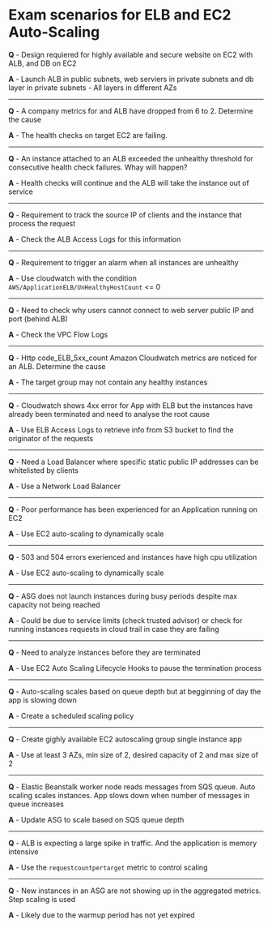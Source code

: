 # Exam scenarios for ELB and EC2 Auto-Scaling

**Q** - Design requiered for highly available and secure website on EC2 with ALB, and DB on EC2

**A** - Launch ALB in public subnets, web serviers in private subnets and db layer in private subnets - All layers in different AZs

---

**Q** - A company metrics for and ALB have dropped from 6 to 2. Determine the cause

**A** - The health checks on target EC2 are failing.

---

**Q** - An instance attached to an ALB exceeded the unhealthy threshold for consecutive health check failures. Whay will happen?

**A** - Health checks will continue and the ALB will take the instance out of service

---

**Q** - Requirement to track the source IP of clients and the instance that process the request

**A** - Check the ALB Access Logs for this information

---

**Q** - Requirement to trigger an alarm when all instances are unhealthy

**A** - Use cloudwatch with the condition `AWS/ApplicationELB/UnHealthyHostCount` <= 0

---

**Q** - Need to check why users cannot connect to web server public IP and port (behind ALB)

**A** - Check the VPC Flow Logs

---

**Q** - Http code_ELB_5xx_count Amazon Cloudwatch metrics are noticed for an ALB. Determine the cause

**A** - The target group may not contain any healthy instances

---

**Q** - Cloudwatch shows 4xx error for App with ELB but the instances have already been terminated and need to analyse the root cause

**A** - Use ELB Access Logs to retrieve info from S3 bucket to find the originator of the requests

---

**Q** - Need a Load Balancer where specific static public IP addresses can be whitelisted by clients

**A** - Use a Network Load Balancer

---

**Q** - Poor performance has been experienced for an Application running on EC2

**A** - Use EC2 auto-scaling to dynamically scale

---

**Q** - 503 and 504 errors exerienced and instances have high cpu utilization

**A** - Use EC2 auto-scaling to dynamically scale

---

**Q** - ASG does not launch instances during busy periods despite max capacity not being reached

**A** - Could be due to service limits (check trusted advisor) or check for running instances requests in cloud trail in case they are failing

---

**Q** - Need to analyze instances before they are terminated

**A** - Use EC2 Auto Scaling Lifecycle Hooks to pause the termination process

---

**Q** - Auto-scaling scales based on queue depth but at begginning of day the app is slowing down

**A** - Create a scheduled scaling policy

---

**Q** - Create gighly available EC2 autoscaling group single instance app

**A** - Use at least 3 AZs, min size of 2, desired capacity of 2 and max size of 2

---

**Q** - Elastic Beanstalk worker node reads messages from SQS queue. Auto scaling scales instances. App slows down when number of messages in queue increases

**A** - Update ASG to scale based on SQS queue depth

---

**Q** - ALB is expecting a large spike in traffic. And the application is memory intensive

**A** - Use the `requestcountpertarget` metric to control scaling

---

**Q** - New instances in an ASG are not showing up in the aggregated metrics. Step scaling is used

**A** - Likely due to the warmup period has not yet expired
